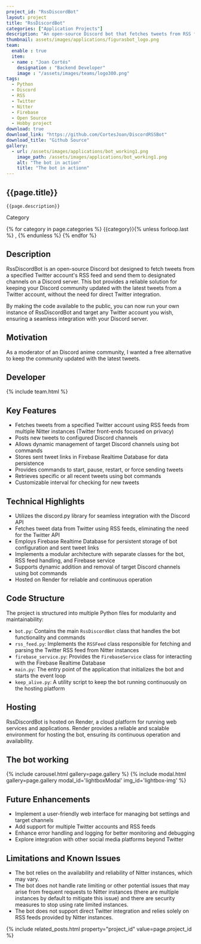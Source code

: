 ```yaml
---
project_id: "RssDiscordBot" 
layout: project
title: "RssDiscordBot"
categories: ["Application Projects"]
description: "An open-source Discord bot that fetches tweets from RSS feeds and sends them to designated channels"
thumbnail: assets/images/applications/figurasbot_logo.png
team:
  enable : true
  item:
  - name : "Joan Cortés"
    designation : "Backend Developer"
    image : "/assets/images/teams/logo300.png"
tags:
  - Python
  - Discord
  - RSS
  - Twitter
  - Nitter
  - Firebase
  - Open Source
  - Hobby project
download: true
download_link: "https://github.com/CortesJoan/DiscordRSSBot"
download_title: "Github Source"
gallery:
  - url: /assets/images/applications/bot_working1.png
    image_path: /assets/images/applications/bot_working1.png
    alt: "The bot in action"
    title: "The bot in actionn"
---
```


<div class="col-lg-8 text-center" markdown=1>

## {{page.title}}

    {{page.description}}

</div>

  <div class="col-lg-12 text-center">
   <p class="text-color font-weight-bold mb-2">Category</p>
   <p>{% for category in page.categories %} {{category}}{% unless forloop.last %} , {% endunless %} {% endfor %}</p>
  </div>

<div class="col-lg-8 text-center" markdown=1>

## Description

RssDiscordBot is an open-source Discord bot designed to fetch tweets from a specified Twitter account's RSS feed  and send them to designated channels on a Discord server. This bot provides a reliable solution for keeping your Discord community updated with the latest tweets from a Twitter account, without the need for direct Twitter integration.

By making the code available to the public, you can now run your own instance of RssDiscordBot and target any Twitter account you wish, ensuring a seamless integration with your Discord server.

## Motivation

As a moderator of an Discord anime community, I wanted a free alternative to keep the community updated with the latest tweets.
</div>

<div class="col-lg-8 text-center" markdown=1>

## Developer

 {% include team.html %}

## Key Features

- Fetches tweets from a specified Twitter account using RSS feeds from multiple Nitter instances (Twitter front-ends focused on privacy)
- Posts new tweets to configured Discord channels
- Allows dynamic management of target Discord channels using bot commands
- Stores sent tweet links in Firebase Realtime Database for data persistence
- Provides commands to start, pause, restart, or force sending tweets
- Retrieves specific or all recent tweets using bot commands
- Customizable interval for checking for new tweets

## Technical Highlights

- Utilizes the discord.py library for seamless integration with the Discord API
- Fetches tweet data from Twitter using RSS feeds, eliminating the need for the Twitter API
- Employs Firebase Realtime Database for persistent storage of bot configuration and sent tweet links
- Implements a modular architecture with separate classes for the bot, RSS feed handling, and Firebase service
- Supports dynamic addition and removal of target Discord channels using bot commands
- Hosted on Render for reliable and continuous operation

</div>

<div class="col-lg-8 text-center" markdown=1>

## Code Structure

The project is structured into multiple Python files for modularity and maintainability:

- `bot.py`: Contains the main `RssDiscordBot` class that handles the bot functionality and commands
- `rss_feed.py`: Implements the `RSSFeed` class responsible for fetching and parsing the Twitter RSS feed from Nitter instances
- `firebase_service.py`: Provides the `FirebaseService` class for interacting with the Firebase Realtime Database
- `main.py`: The entry point of the application that initializes the bot and starts the event loop
- `keep_alive.py`: A utility script to keep the bot running continuously on the hosting platform

## Hosting

RssDiscordBot is hosted on Render, a cloud platform for running web services and applications. Render provides a reliable and scalable environment for hosting the bot, ensuring its continuous operation and availability.

## The bot working

 {% include carousel.html gallery=page.gallery %}
 {% include modal.html  gallery=page.gallery modal_id='lightboxModal' img_id='lightbox-img' %}

## Future Enhancements

- Implement a user-friendly web interface for managing bot settings and target channels
- Add support for multiple Twitter accounts and RSS feeds
- Enhance error handling and logging for better monitoring and debugging
- Explore integration with other social media platforms beyond Twitter

## Limitations and Known Issues

- The bot relies on the availability and reliability of Nitter instances, which may vary.
- The bot does not handle rate limiting or other potential issues that may arise from frequent requests to Nitter instances (there are multiple instances by default to mitigate this issue) and there  are security measures to stop using rate limited instances.
- The bot does not support direct Twitter integration and relies solely on RSS feeds provided by Nitter instances.

</div>
{% include related_posts.html property="project_id" value=page.project_id %}

